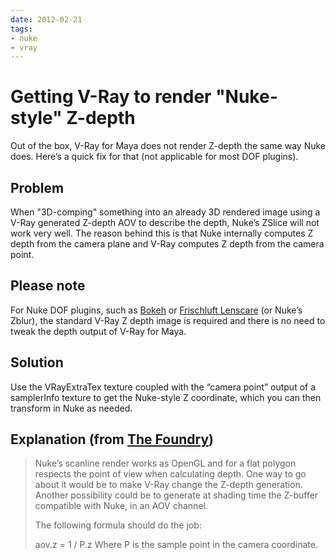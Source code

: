 ```yaml
---
date: 2012-02-21
tags:
- nuke
- vray
---
```


# Getting V-Ray to render "Nuke-style" Z-depth

Out of the box, V-Ray for Maya does not render Z-depth the same way Nuke does. Here’s a quick fix for that (not applicable for most DOF plugins).

<!-- more -->

## Problem

When "3D-comping" something into an already 3D rendered image using a V-Ray generated Z-depth AOV to describe the depth, Nuke’s ZSlice will not work very well. The reason behind this is that Nuke internally computes Z depth from the camera plane and V-Ray computes Z depth from the camera point.

## Please note

For Nuke DOF plugins, such as [Bokeh](http://www.peregrinelabs.com/) or [Frischluft Lenscare](http://www.frischluft.com/lenscare/) (or Nuke’s Zblur), the standard V-Ray Z depth image is required and there is no need to tweak the depth output of V-Ray for Maya.

## Solution

Use the VRayExtraTex texture coupled with the “camera point” output of a samplerInfo texture to get the Nuke-style Z coordinate, which you can then transform in Nuke as needed.

##  Explanation (from [The Foundry](http://www.thefoundry.co.uk/))

> Nuke’s scanline render works as OpenGL and for a flat polygon respects the point of view when calculating depth. One way to go about it would be to make V-Ray change the Z-depth generation. Another possibility could be to generate at shading time the Z-buffer compatible with Nuke, in an AOV channel.
>
> The following formula should do the job:
>
> aov.z = 1 / P.z
> Where P is the sample point in the camera coordinate.